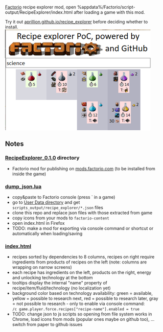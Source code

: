 [Factorio](https://factorio.com/) recipe explorer mod, open %appdata%/Factorio/script-output/RecipeExplorer/index.html after loading a game with this mod.

Try it out [aprillion.github.io/recipe_explorer](http://aprillion.github.io/recipe_explorer) before deciding whether to install.
<img src="preview.png" alt="Preview">

## Notes
### [RecipeExplorer_0.1.0](RecipeExplorer_0.1.0) directory
- Factorio mod for publishing on [mods.factorio.com](https://mods.factorio.com/) (to be installed from inside the game)

### [dump_json.lua](dump_json.lua)
- copy&paste to Factorio console (press ` in a game)
- go to [User Data directory](https://wiki.factorio.com/Application_directory#User_Data_directory) and get `scripts_output/recipe_explorer/*.json` files
- clone this repo and replace json files with those extracted from game
- copy icons from your mods to `factorio-content`
- open index.html in Firefox
- TODO: make a mod for exporting via console command or shortcut or automatically when loading/saving

### [index.html](index.html)
- recipes sorted by dependencies to 8 columns, recipes on right require ingredients from products of recipes on the left (note: columns are wrapping on narrow screens)
- each recipe has ingredients on the left, products on the right, energy and unlocking technology at the bottom
- tooltips display the internal "name" property of recipe/item/fluid/technology (no localization yet)
- background color based on technology availability: green = available, yellow = possible to research next, red = possible to research later, gray = not possible to research - only to enable via console command:<br>
`/c game.player.force.recipes["recipe-name"].enabled = true`
- TODO: change json to js scripts so opening from file system works in Chrome, load icons from mods (popular ones maybe on github too), ... switch from paper to github issues
